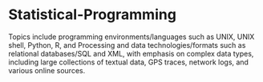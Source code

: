 # Statistical-Programming
Topics include programming environments/languages such as UNIX, UNIX shell, Python, R, and Processing and 
data technologies/formats such as relational databases/SQL and XML, with emphasis on complex data types, 
including large collections of textual data, GPS traces, network logs, and various online sources.

